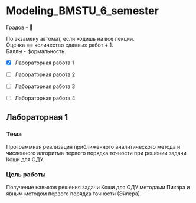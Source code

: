 # Modeling_BMSTU_6_semester
Градов - :black_heart:  

По экзамену автомат, если ходишь на все лекции.  
Оценка == количество сданных работ + 1.  
Баллы - формальность.  

- [X] Лабораторная работа 1
- [ ] Лабораторная работа 2
- [ ] Лабораторная работа 3
- [ ] Лабораторная работа 4
 
 
## Лабораторная 1

### Тема   
Программная реализация приближенного аналитического метода и численного алгоритма первого порядка точности при решении задачи Коши для ОДУ.  

### Цель работы  
Получение навыков решения задачи Коши для ОДУ методами Пикара и явным методом первого порядка точности (Эйлера).  
